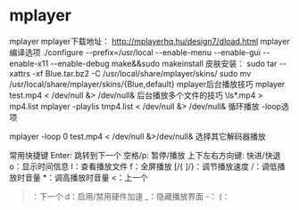 #  mplayer
mplayer
mplayer下载地址：
http://mplayerhq.hu/design7/dload.html
mplayer编译选项
./configure --prefix=/usr/local --enable-menu --enable-gui --enable-x11 --enable-debug
make&&sudo makeinstall
皮肤安装：
sudo tar --xattrs -xf Blue.tar.bz2 -C /usr/local/share/mplayer/skins/
sudo mv /usr/local/share/mplayer/skins/{Blue,default}
mplayer后台播放技巧
mplayer test.mp4 < /dev/null &> /dev/null&
后台播放多个文件的技巧
\ls*.mp4 > mp4.list
mplayer -playlis tmp4.list < /dev/null &> /dev/null&
循环播放 -loop选项

mplayer -loop 0 test.mp4 < /dev/null &>/dev/null&
选择其它解码器播放
 
常用快捷键
Enter: 跳转到下一个
空格/p: 暂停/播放
上下左右方向键: 快进/快退
o：显示时间信息
I：查看播放文件
f：全屏播放
[/{
]/}：调节播放速度
/：调低播放时音量
*：调高播放时音量
<：上一个
>：下一个
d：启用/禁用硬件加速
_：隐藏播放界面
-：
(：
 
